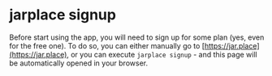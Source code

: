 # jarplace signup

Before start using the app, you will need to sign up for some plan (yes, even for the free one). To do so, you can either manually go to [https://jar.place](https://jar.place), or you can execute `jarplace signup` - and this page will be automatically opened in your browser.

